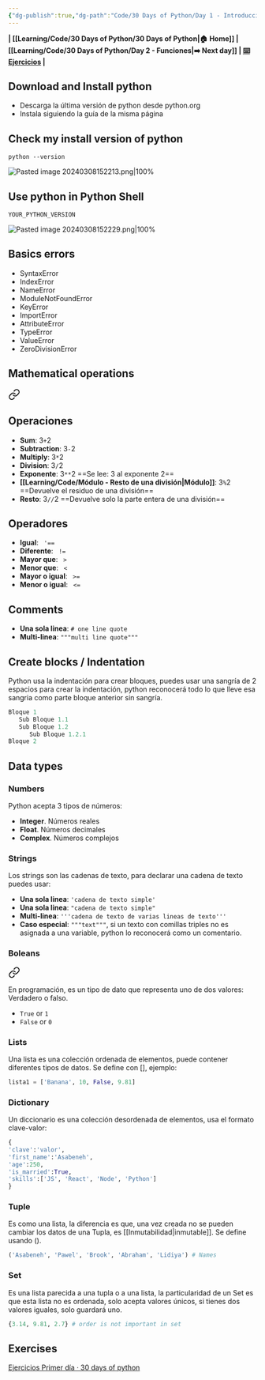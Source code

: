 ```yaml
---
{"dg-publish":true,"dg-path":"Code/30 Days of Python/Day 1 - Introducción.md","permalink":"/code/30-days-of-python/day-1-introduccion/","created":"2024-03-08T15:10","updated":"2024-07-22T09:06"}
---
```



**| [[Learning/Code/30 Days of Python/30 Days of Python\|🏠 Home]] | [[Learning/Code/30 Days of Python/Day 2 - Funciones\|➡️ Next day]] | [⌨️ Ejercicios](https://github.com/Sr-Alvarado/30-Days-Of-Python-thon-solved-exercises/blob/main/01_day_introduccion.py) |** 

## Download and Install python
- Descarga la última versión de python desde python.org
- Instala siguiendo la guía de la misma página
## Check my install version of python
```shell
python --version
```
![Pasted image 20240308152213.png|100%](/img/user/Engine/Attachments/Pasted%20image%2020240308152213.png)

## Use python in Python Shell

```shell
YOUR_PYTHON_VERSION
```

![Pasted image 20240308152229.png|100%](/img/user/Engine/Attachments/Pasted%20image%2020240308152229.png)

## Basics errors
- SyntaxError
- IndexError
- NameError
- ModuleNotFoundError
- KeyError
- ImportError
- AttributeError
- TypeError
- ValueError
- ZeroDivisionError
## Mathematical operations

<div class="transclusion internal-embed is-loaded"><a class="markdown-embed-link" href="/code/operadores-matematicos/" aria-label="Open link"><svg xmlns="http://www.w3.org/2000/svg" width="24" height="24" viewBox="0 0 24 24" fill="none" stroke="currentColor" stroke-width="2" stroke-linecap="round" stroke-linejoin="round" class="svg-icon lucide-link"><path d="M10 13a5 5 0 0 0 7.54.54l3-3a5 5 0 0 0-7.07-7.07l-1.72 1.71"></path><path d="M14 11a5 5 0 0 0-7.54-.54l-3 3a5 5 0 0 0 7.07 7.07l1.71-1.71"></path></svg></a><div class="markdown-embed">




## Operaciones
- **Sum**: 3`+`2
- **Subtraction**: 3`-`2
- **Multiply**: 3`*`2
- **Division**: 3`/`2 
- **Exponente**: 3`**`2 ==Se lee: 3 al exponente 2==
- **[[Learning/Code/Módulo - Resto de una división\|Módulo]]**: 3`%`2 ==Devuelve el residuo de una división==
- **Resto**: 3`//`2 ==Devuelve solo la parte entera de una división==

## Operadores
- **Igual**: ` '==` 
- **Diferente**: ` !=` 
- **Mayor que**: ` >`
- **Menor que**: ` <`
- **Mayor o igual**: ` >=`
- **Menor o igual**: ` <=` 

</div></div>


## Comments
- **Una sola linea**: `# one line quote`
- **Multi-linea**: `"""multi line quote"""` 

## Create blocks / Indentation
Python usa la indentación para crear bloques, puedes usar una sangría de 2 espacios para crear la indentación, python reconocerá todo lo que lleve esa sangria como parte bloque anterior sin sangría.

```py
Bloque 1
   Sub Bloque 1.1
   Sub Bloque 1.2
      Sub Bloque 1.2.1
Bloque 2
```

## Data types
### Numbers
Python acepta 3 tipos de números:
- **Integer**. Números reales
- **Float**. Números decimales
- **Complex**. Números complejos
### Strings
Los strings son las cadenas de texto, para declarar una cadena de texto puedes usar:
- **Una sola linea**: `'cadena de texto simple'`
- **Una sola linea**: `"cadena de texto simple"`
- **Multi-linea**: `'''cadena de texto de varias lineas de texto'''`
- **Caso especial**: `"""text"""`, si un texto con comillas triples no es asignada a una variable, python lo reconocerá como un comentario.
### Boleans

<div class="transclusion internal-embed is-loaded"><a class="markdown-embed-link" href="/code/boleanos/" aria-label="Open link"><svg xmlns="http://www.w3.org/2000/svg" width="24" height="24" viewBox="0 0 24 24" fill="none" stroke="currentColor" stroke-width="2" stroke-linecap="round" stroke-linejoin="round" class="svg-icon lucide-link"><path d="M10 13a5 5 0 0 0 7.54.54l3-3a5 5 0 0 0-7.07-7.07l-1.72 1.71"></path><path d="M14 11a5 5 0 0 0-7.54-.54l-3 3a5 5 0 0 0 7.07 7.07l1.71-1.71"></path></svg></a><div class="markdown-embed">




En programación, es un tipo de dato que representa uno de dos valores: Verdadero o falso.
- `True` or `1`
- `False` or `0`

</div></div>
 
### Lists
Una lista es una colección ordenada de elementos, puede contener diferentes tipos de datos. Se define con [], ejemplo:

```py
lista1 = ['Banana', 10, False, 9.81]
```

### Dictionary
Un diccionario es una colección desordenada de elementos, usa el formato clave-valor:
```py
{
'clave':'valor',
'first_name':'Asabeneh', 
'age':250, 
'is_married':True,
'skills':['JS', 'React', 'Node', 'Python']
}
```

### Tuple
Es como una lista, la diferencia es que, una vez creada no se pueden cambiar los datos de una Tupla, es [[Inmutabilidad\|inmutable]]. Se define usando ().
```py
('Asabeneh', 'Pawel', 'Brook', 'Abraham', 'Lidiya') # Names
```

### Set
Es una lista parecida a una tupla o a una lista, la particularidad de un Set es que esta lista no es ordenada, solo acepta valores únicos, si tienes dos valores iguales, solo guardará uno.
```py
{3.14, 9.81, 2.7} # order is not important in set
```

## Exercises
[Ejercicios Primer día · 30 days of python](https://github.com/Sr-Alvarado/30-Days-Of-Python-thon-solved-exercises/blob/main/01_day_introduccion.py)
